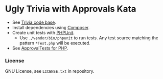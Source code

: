 # Ugly Trivia with Approvals Kata #

* See [Trivia code base](https://github.com/caradojo/trivia).
* Install dependencies using [Composer](https://getcomposer.org/).
* Create unit tests with [PHPUnit](https://phpunit.de/).
    * Use `./vendor/bin/phpunit` to run tests. Any test source matching the pattern `*Test.php` will be executed.
* See [ApprovalTests for PHP](https://github.com/mattcan/approval-tests).

### License ###
GNU License, see `LICENSE.txt` in repository.
